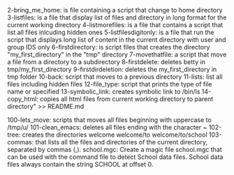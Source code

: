 2-bring_me_home: is file containing a script that change to home directory
3-listfiles: is a file that display list of files and directory in long format for the current working directory
4-listmorefiles: is a file that contains a script that list all files inlcuding hidden ones
5-listfilesdigitonly: is a file that run the script that displays long list of content in the current directory with user and group IDS only
6-firstdirectory: is script files that creates the directory "my_first_directory" in the "tmp" directory
7-movethatfile: a script that move a file from a directory to a subdirectory
8-firstdelete: deletes betty in tmp/my_first_directory
9-firstdirdeletion: deletes the my_first_directory in tmp folder
10-back: script that moves to a previous directory
11-lists: list all files including hidden files
12-file_type: script that prints the type of file name or specified
13-symbolic_link: creates symbolic link to /bin/ls
14-copy_html: copies all html files from current working directory to parent directory" >> README.md

100-lets_move: scripts that moves all files beginning with uppercase to /tmp/u/
101-clean_emacs: deletes all files ending with the character ~
102-tree: creates the directories welcome welcome/to welcome/to/school
103-commas: that lists all the files and directories of the current directory, separated by commas (,).
school.mgc: Create a magic file school.mgc that can be used with the command file to detect School data files. School data files always contain the string SCHOOL at offset 0.

